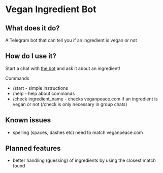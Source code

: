 # Vegan Ingredient Bot
## What does it do?
A Telegram bot that can tell you if an ingredient is vegan or not

## How do I use it?
Start a chat with [the bot](http://telegram.me/VeganIngredientBot) and
ask it about an ingredient!

Commands
- /start - simple instructions
- /help - help about commands
- /check ingredient_name - checks veganpeace.com if an ingredient is
  vegan or not (/check is only necessary in group chats)

## Known issues
- spelling (spaces, dashes etc) need to match veganpeace.com

## Planned features
- better handling (guessing) of ingredients by using the closest match
  found

